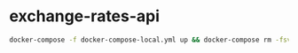 # exchange-rates-api

```sh
docker-compose -f docker-compose-local.yml up && docker-compose rm -fsv
```